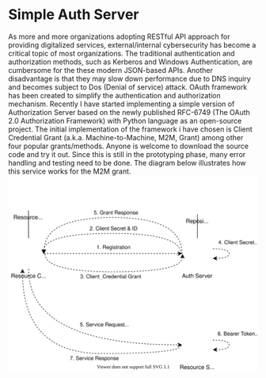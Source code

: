 # Simple Auth Server
  As more and more organizations adopting RESTful API approach for providing digitalized services, external/internal cybersecurity has become a critical topic of most organizations. The traditional authentication and authorization methods, such as Kerberos and Windows Authentication, are cumbersome for the these modern JSON-based APIs. Another disadvantage is that they may slow down performance due to DNS inquiry and becomes subject to Dos (Denial of service) attack. OAuth framework has been created to simplify the authentication and authorization mechanism.
  Recently I have started implementing a simple version of Authorization Server based on the newly published RFC-6749 (The OAuth 2.0 Authorization Framework) with Python language as an open-source project. The initial implementation of the framework i have chosen is Client Credential Grant (a.k.a. Machine-to-Machine, M2M, Grant) among other four popular grants/methods. Anyone is welcome to download the source code and try it out. Since this is still in the prototyping phase, many error handling and testing need to be done. The diagram below illustrates how this service works for the M2M grant.
  ![The flow of Client Credential Grant](Docs/SimpleAuthServer.svg)
  